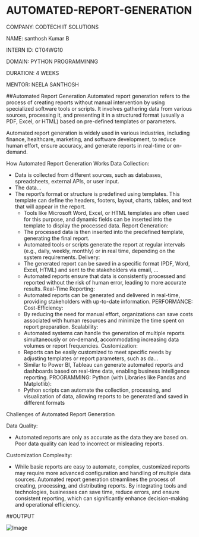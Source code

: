 # AUTOMATED-REPORT-GENERATION
COMPANY: CODTECH IT SOLUTIONS

NAME: santhosh Kumar B

INTERN ID: CT04WG10

DOMAIN: PYTHON PROGRAMMINNG

DURATION: 4 WEEKS

MENTOR: NEELA SANTHOSH

##Automated Report Generation
Automated report generation refers to the process of creating reports without manual intervention by using specialized software tools or scripts. It involves gathering data from various sources, processing it, and presenting it in a structured format (usually a PDF, Excel, or HTML) based on pre-defined templates or parameters.

Automated report generation is widely used in various industries, including finance, healthcare, marketing, and software development, to reduce human effort, ensure accuracy, and generate reports in real-time or on-demand.

How Automated Report Generation Works
 Data Collection:
   - Data is collected from different sources, such as databases, spreadsheets, external APIs, or user input.
   - The data…
 - The report’s format or structure is predefined using templates. This template can define the headers, footers, layout, charts, tables, and text that will appear in the report.
   - Tools like Microsoft Word, Excel, or HTML templates are often used for this purpose, and dynamic fields can be inserted into the template to display the processed data.
 Report Generation:
   - The processed data is then inserted into the predefined template, generating the final report.
   - Automated tools or scripts generate the report at regular intervals (e.g., daily, weekly, monthly) or in real time, depending on the system requirements.
 Delivery:
   - The generated report can be saved in a specific format (PDF, Word, Excel, HTML) and sent to the stakeholders via email, …
   - Automated reports ensure that data is consistently processed and reported without the risk of human error, leading to more accurate results.
Real-Time Reporting:
   - Automated reports can be generated and delivered in real-time, providing stakeholders with up-to-date information.
  PERFORMANCE:
Cost-Efficiency:
   - By reducing the need for manual effort, organizations can save costs associated with human resources and minimize the time spent on report preparation.
Scalability:
   - Automated systems can handle the generation of multiple reports simultaneously or on-demand, accommodating increasing data volumes or report frequencies.
Customization:
   - Reports can be easily customized to meet specific needs by adjusting templates or report parameters, such as da…
   - Similar to Power BI, Tableau can generate automated reports and dashboards based on real-time data, enabling business intelligence reporting.
PROGRAMMING:
 Python (with Libraries like Pandas and Matplotlib):
   - Python scripts can automate the collection, processing, and visualization of data, allowing reports to be generated and saved in different formats

Challenges of Automated Report Generation

 Data Quality:
   - Automated reports are only as accurate as the data they are based on. Poor data quality can lead to incorrect or misleading reports.
   
 Customization Complexity:
   - While basic reports are easy to automate, complex, customized reports may require more advanced configuration and handling of multiple data sources.
     Automated report generation streamlines the process of creating, processing, and distributing reports. By integrating tools and technologies, businesses can save time, reduce errors, and ensure consistent reporting, which can significantly enhance decision-making and operational efficiency.
 
 
 ##OUTPUT

![Image](https://github.com/user-attachments/assets/38929337-1eb6-4325-9f87-0df7d42e5c9b)
     
   
